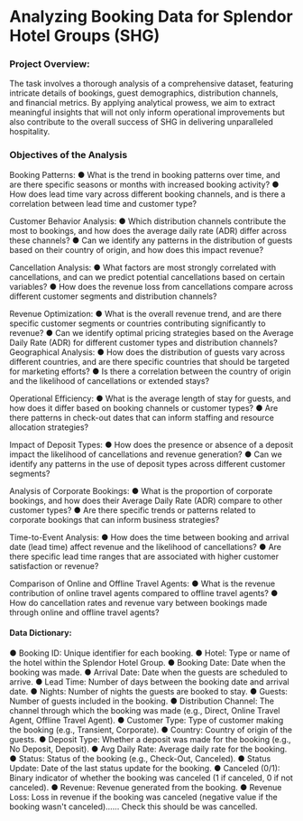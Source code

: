 # Analyzing Booking Data for Splendor Hotel Groups (SHG)
### Project Overview:
The task involves a thorough analysis of a comprehensive dataset, featuring intricate details of bookings, guest demographics, distribution channels, and financial metrics. By applying analytical prowess, we aim to extract meaningful insights that will not only inform operational improvements but also contribute to the overall success of SHG in delivering unparalleled hospitality.

### Objectives of the Analysis
Booking Patterns:
●	What is the trend in booking patterns over time, and are there specific seasons or months with increased booking activity?
●	How does lead time vary across different booking channels, and is there a correlation between lead time and customer type?

Customer Behavior Analysis:
●	Which distribution channels contribute the most to bookings, and how does the average daily rate (ADR) differ across these channels?
●	Can we identify any patterns in the distribution of guests based on their country of origin, and how does this impact revenue?

Cancellation Analysis:
●	What factors are most strongly correlated with cancellations, and can we predict potential cancellations based on certain variables?
●	How does the revenue loss from cancellations compare across different customer segments and distribution channels?

Revenue Optimization:
●	What is the overall revenue trend, and are there specific customer segments or countries contributing significantly to revenue?
●	Can we identify optimal pricing strategies based on the Average Daily Rate (ADR) for different customer types and distribution channels?
Geographical Analysis:
●	How does the distribution of guests vary across different countries, and are there specific countries that should be targeted for marketing efforts?
●	Is there a correlation between the country of origin and the likelihood of cancellations or extended stays?

Operational Efficiency:
●	What is the average length of stay for guests, and how does it differ based on booking channels or customer types?
●	Are there patterns in check-out dates that can inform staffing and resource allocation strategies?

Impact of Deposit Types:
●	How does the presence or absence of a deposit impact the likelihood of cancellations and revenue generation?
●	Can we identify any patterns in the use of deposit types across different customer segments?

Analysis of Corporate Bookings:
●	What is the proportion of corporate bookings, and how does their Average Daily Rate (ADR) compare to other customer types?
●	Are there specific trends or patterns related to corporate bookings that can inform business strategies?

Time-to-Event Analysis:
●	How does the time between booking and arrival date (lead time) affect revenue and the likelihood of cancellations?
●	Are there specific lead time ranges that are associated with higher customer satisfaction or revenue?

Comparison of Online and Offline Travel Agents:
●	What is the revenue contribution of online travel agents compared to offline travel agents?
●	How do cancellation rates and revenue vary between bookings made through online and offline travel agents?

#### Data Dictionary:
●	Booking ID: Unique identifier for each booking.
●	Hotel: Type or name of the hotel within the Splendor Hotel Group.
●	Booking Date: Date when the booking was made.
●	Arrival Date: Date when the guests are scheduled to arrive.
●	Lead Time: Number of days between the booking date and arrival date.
●	Nights: Number of nights the guests are booked to stay.
●	Guests: Number of guests included in the booking.
●	Distribution Channel: The channel through which the booking was made (e.g., Direct, Online Travel Agent, Offline Travel Agent).
●	Customer Type: Type of customer making the booking (e.g., Transient, Corporate).
●	Country: Country of origin of the guests.
●	Deposit Type: Whether a deposit was made for the booking (e.g., No Deposit, Deposit).
●	Avg Daily Rate: Average daily rate for the booking.
●	Status: Status of the booking (e.g., Check-Out, Canceled).
●	Status Update: Date of the last status update for the booking.
●	Canceled (0/1): Binary indicator of whether the booking was canceled (1 if canceled, 0 if not canceled).
●	Revenue: Revenue generated from the booking.
●	Revenue Loss: Loss in revenue if the booking was canceled (negative value if the booking wasn't canceled)…… Check this should be was cancelled.

